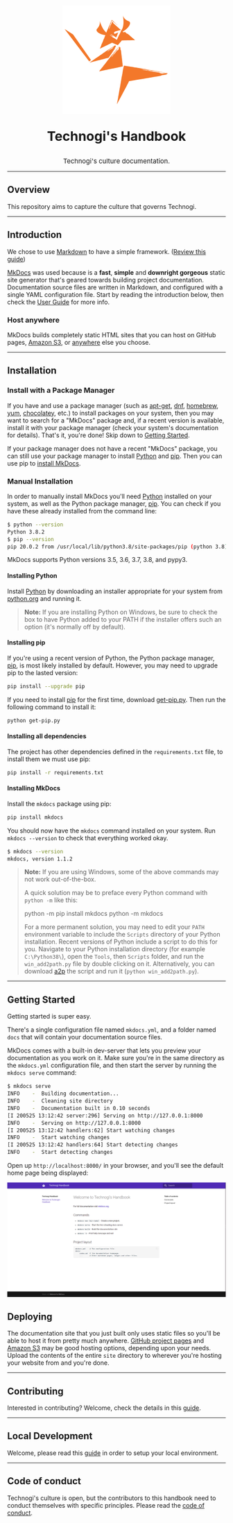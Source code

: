 <p align="center">
  <a href="https://github.com/Technogi/handbook">
    <img src=".github/assets/logo.png" width="250" alt="Technogi's Handbook">
  </a>
</p>

<p align="center" style="font-size: 30px">
  <strong>
    Technogi's Handbook
  </strong>
  <div align="center" style="font-size: 15px">
    Technogi's culture documentation.
  </div>
</p>

---
## Overview

This repository aims to capture the culture that governs Technogi.

---
## Introduction

We chose to use&nbsp;[Markdown] to have a simple framework. ([Review this guide](https://www.markdownguide.org/))

[MkDocs] was used because is a **fast**, **simple** and **downright gorgeous** static site
generator that's geared towards building project documentation. Documentation
source files are written in Markdown, and configured with a single YAML
configuration file. Start by reading the introduction below, then check the [User
Guide](https://www.mkdocs.org/user-guide/writing-your-docs/) for more info.

### Host anywhere

MkDocs builds completely static HTML sites that you can host on GitHub pages,
[Amazon S3], or [anywhere](https://www.mkdocs.org/user-guide/deploying-your-docs/) else you choose.

---
## Installation

### Install with a Package Manager

If you have and use a package manager (such as [apt-get], [dnf], [homebrew],
[yum], [chocolatey], etc.) to install packages on your system, then you may
want to search for a "MkDocs" package and, if a recent version is available,
install it with your package manager (check your system's documentation for
details). That's it, you're done! Skip down to [Getting Started](#getting-started).

If your package manager does not have a recent "MkDocs" package, you can still
use your package manager to install [Python] and [pip]. Then you can use pip to
[install MkDocs](#installing-mkdocs).

[apt-get]: https://help.ubuntu.com/community/AptGet/Howto
[homebrew]: https://brew.sh/
[dnf]: https://dnf.readthedocs.io/en/latest/index.html
[yum]: http://yum.baseurl.org/
[chocolatey]: https://chocolatey.org/

### Manual Installation

In order to manually install MkDocs you'll need [Python] installed on your
system, as well as the Python package manager, [pip]. You can check if you have
these already installed from the command line:

```bash
$ python --version
Python 3.8.2
$ pip --version
pip 20.0.2 from /usr/local/lib/python3.8/site-packages/pip (python 3.8)
```

MkDocs supports Python versions 3.5, 3.6, 3.7, 3.8, and pypy3.

#### Installing Python

Install [Python] by downloading an installer appropriate for your system from
[python.org] and running it.

> **__Note__:**
If you are installing Python on Windows, be sure to check the box to have
Python added to your PATH if the installer offers such an option (it's
normally off by default).

[python.org]: https://www.python.org/downloads/

#### Installing pip

If you're using a recent version of Python, the Python package manager, [pip],
is most likely installed by default. However, you may need to upgrade pip to the
lasted version:

```bash
pip install --upgrade pip
```

If you need to install [pip] for the first time, download [get-pip.py].
Then run the following command to install it:

```bash
python get-pip.py
```

#### Installing all dependencies

The project has other dependencies defined in the 
`requirements.txt` file, to install them we must use pip:

```bash
pip install -r requirements.txt
```

#### Installing MkDocs

Install the `mkdocs` package using pip:

```bash
pip install mkdocs
```

You should now have the `mkdocs` command installed on your system. Run `mkdocs
--version` to check that everything worked okay.

```bash
$ mkdocs --version
mkdocs, version 1.1.2
```

> **__Note__:**
If you are using Windows, some of the above commands may not work
out-of-the-box.
>
>A quick solution may be to preface every Python command with `python -m`
like this:
>
>    python -m pip install mkdocs
    python -m mkdocs
>
>For a more permanent solution, you may need to edit your `PATH` environment
variable to include the `Scripts` directory of your Python installation.
Recent versions of Python include a script to do this for you. Navigate to
your Python installation directory (for example `C:\Python38\`), open the
`Tools`, then `Scripts` folder, and run the `win_add2path.py` file by double
clicking on it. Alternatively, you can download [a2p](https://svn.python.org/projects/python/trunk/Tools/scripts/win_add2path.py) the script and run it
(`python win_add2path.py`).


---
## Getting Started

Getting started is super easy.

There's a single configuration file named `mkdocs.yml`, and a folder named
`docs` that will contain your documentation source files.

MkDocs comes with a built-in dev-server that lets you preview your documentation
as you work on it. Make sure you're in the same directory as the `mkdocs.yml`
configuration file, and then start the server by running the `mkdocs serve`
command:

```bash
$ mkdocs serve
INFO    -  Building documentation... 
INFO    -  Cleaning site directory 
INFO    -  Documentation built in 0.10 seconds 
[I 200525 13:12:42 server:296] Serving on http://127.0.0.1:8000
INFO    -  Serving on http://127.0.0.1:8000
[I 200525 13:12:42 handlers:62] Start watching changes
INFO    -  Start watching changes
[I 200525 13:12:42 handlers:64] Start detecting changes
INFO    -  Start detecting changes
```

Open up `http://localhost:8000/` in your browser, and you'll see the default
home page being displayed:

![The MkDocs live server](.github/assets/images/screenshot.png)

## Deploying

The documentation site that you just built only uses static files so you'll be
able to host it from pretty much anywhere. [GitHub project pages] and [Amazon
S3] may be good hosting options, depending upon your needs. Upload the contents
of the entire `site` directory to wherever you're hosting your website from and
you're done.

---
## Contributing

Interested in contributing? 
Welcome, check the details in this [guide](Contributing.md).

---
## Local Development

Welcome, please read this [guide](development.md) in order to setup your local environment.

---
## Code of conduct

Technogi's culture is open, but the contributors to this handbook need to conduct themselves with specific principles. Please read the [code of conduct].


[Amazon S3]: https://docs.aws.amazon.com/AmazonS3/latest/dev/WebsiteHosting.html
[code of conduct]: code-of-conduct.md
[get-pip.py]: https://bootstrap.pypa.io/get-pip.py
[GitHub issues]: https://github.com/Technogi/handbook/issues
[GitHub project pages]: https://help.github.com/articles/creating-project-pages-manually/
[Markdown]: https://daringfireball.net/projects/markdown/
[MkDocs]: https://www.mkdocs.org/
[pip]: https://pip.readthedocs.io/en/stable/installing/
[Python]: https://www.python.org/
